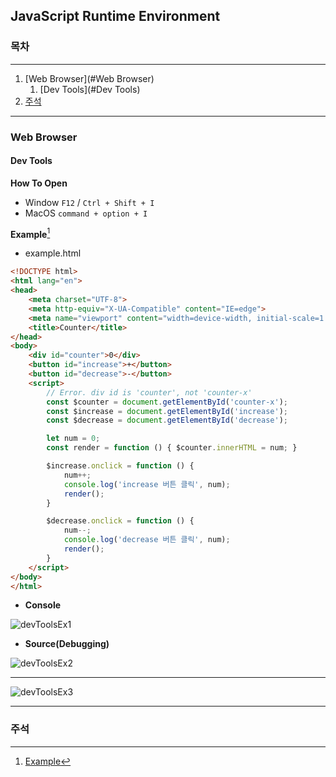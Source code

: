 ## JavaScript Runtime Environment

### 목차

---

1. [Web Browser](#Web Browser)
   1. [Dev Tools](#Dev Tools)
2. [주석](#주석)

---

### Web Browser

#### Dev Tools

**How To Open**

- Window `F12` / `Ctrl + Shift + I`
- MacOS `command + option + I`

**Example**[^1]

- example.html

```html
<!DOCTYPE html>
<html lang="en">
<head>
    <meta charset="UTF-8">
    <meta http-equiv="X-UA-Compatible" content="IE=edge">
    <meta name="viewport" content="width=device-width, initial-scale=1.0">
    <title>Counter</title>
</head>
<body>
    <div id="counter">0</div>
    <button id="increase">+</button>
    <button id="decrease">-</button>
    <script>
        // Error. div id is 'counter', not 'counter-x'
        const $counter = document.getElementById('counter-x');
        const $increase = document.getElementById('increase');
        const $decrease = document.getElementById('decrease');

        let num = 0;
        const render = function () { $counter.innerHTML = num; }

        $increase.onclick = function () {
            num++;
            console.log('increase 버튼 클릭', num);
            render();
        }

        $decrease.onclick = function () {
            num--;
            console.log('decrease 버튼 클릭', num);
            render();
        }
    </script>
</body>
</html>
```

- **Console**

![devToolsEx1](C:\Users\ami3\Desktop\wonhyeokJung\study\javascript\runtimeEnvironment\README.assets\devToolsEx1.png)

- **Source(Debugging)**

![devToolsEx2](C:\Users\ami3\Desktop\wonhyeokJung\study\javascript\runtimeEnvironment\README.assets\devToolsEx2.png)



---

![devToolsEx3](C:\Users\ami3\Desktop\wonhyeokJung\study\javascript\runtimeEnvironment\README.assets\devToolsEx3.png)





---

### 주석

[^1]: [Example](./example.html)
